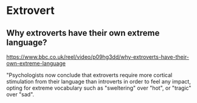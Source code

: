 # Extrovert

## Why extroverts have their own extreme language?

https://www.bbc.co.uk/reel/video/p09hg3dd/why-extroverts-have-their-own-extreme-language

"Psychologists now conclude that extroverts require more cortical stimulation from their language than introverts in order to feel any impact, opting for extreme vocabulary such as "sweltering" over "hot", or "tragic" over "sad".

